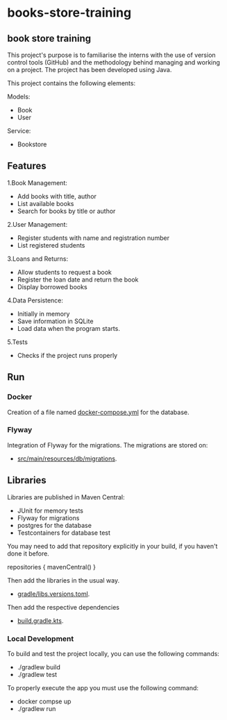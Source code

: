 # books-store-training

## book store training

This project's purpose is to familiarise the interns with the use of version control tools (GitHub) and the methodology behind managing and working on a project.
The project has been developed using Java.

This project contains the following elements:

Models:
- Book
- User

Service:
- Bookstore

## Features

1.Book Management:

- Add books with title, author
- List available books
- Search for books by title or author

2.User Management:

- Register students with name and registration number
- List registered students

3.Loans and Returns:

- Allow students to request a book
- Register the loan date and return the book
- Display borrowed books

4.Data Persistence:

- Initially in memory
- Save information in SQLite
- Load data when the program starts.

5.Tests

- Checks if the project runs properly


## Run

### Docker

Creation of a file named [docker-compose.yml](docker-compose.yml) for the database.

### Flyway

Integration of Flyway for the migrations. The migrations are stored on:
- [src/main/resources/db/migrations](src/main/resources/db/migrations).


## Libraries
Libraries are published in Maven Central:
- JUnit for memory tests
- Flyway for migrations
- postgres for the database
- Testcontainers for database test

You may need to add that repository explicitly in your build, if you haven't done it before.


repositories { mavenCentral() }

Then add the libraries in the usual way.

- [gradle/libs.versions.toml](gradle/libs.versions.toml).

Then add the respective dependencies

- [build.gradle.kts](build.gradle.kts).

### Local Development

To build and test the project locally, you can use the following commands:

- ./gradlew build
- ./gradlew test

To properly execute the app you must use the following command:

- docker compse up
- ./gradlew run

